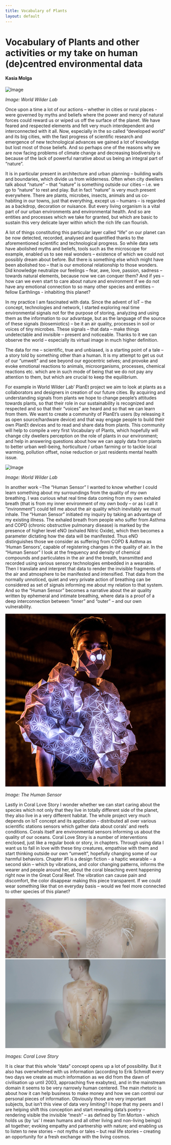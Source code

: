 ```yaml
---
title: Vocabulary of Plants
layout: default
---
```

# Vocabulary of Plants and other activities  or my take on human (de)centred environmental data

#### Kasia Molga

![Image](Images/07_VocabofPlants_Image1.jpg)

_Image: World Wilder Lab_

Once upon a time a lot of our actions – whether in cities or rural places - were governed by myths and beliefs where the power and mercy of natural forces could reward us or wiped us off the surface of the planet. We have feared and respected elements and felt very much interdependent and interconnected with it all. Now, especially in the so called “developed world” and its big cities, with the fast progress of scientific research and emergence of new technological advances we gained a lot of knowledge but lost most of those beliefs. And so perhaps one of the reasons why we are now facing problems of climate change and decreasing biodiversity is because of the lack of powerful narrative about us being an integral part of “nature”. 

It is in particular present in architecture and urban planning – building walls and boundaries, which divide us from wilderness. Often when city dwellers talk about “nature” – that “nature” is something outside our cities – i.e. we go to “nature” to rest and play. But in fact “nature” is very much present everywhere. There are plants, microbes, insects, animals and us co-habiting in our towns, just that everything, except us – humans – is regarded as a backdrop, decoration or nuisance. But every living organism is a vital part of our urban environments and environmental health. And so are entities and processes which we take for granted, but which are basic to sustain this very delicate layer within which the rich life can flourish.  

A lot of things constituting this particular layer called “life” on our planet can be now detected, recorded, analysed and quantified thanks to the aforementioned scientific and technological progress. So while data sets have abolished myths and beliefs, tools such as the microscope for example, enabled us to see real wonders – existence of which we could not possibly dream about before. But there is something else which might have been abolished too – that is our emotional relationship to those wonders. Did knowledge neutralize our feelings – fear, awe, love, passion, sadness – towards natural elements, because now we can conquer them? And if yes – how can we even start to care about nature and environment if we do not have any emotional connection to so many other species and entities – fellow Earthlings - inhabiting this planet? 

In my practice I am fascinated with data. Since the advent of IoT – the concept, technologies and network, I started exploring real time environmental signals not for the purpose of storing, analyzing and using them as the information to our advantage, but as the language of the source of these signals (biosemiotics) – be it an air quality, processes in soil or voices of tiny microbes. These signals – that data – make things undetectable and invisible – present and noticeable. Thanks to it we can observe the world – especially its virtual image in much higher definition. 

The data for me – scientific, true and unbiased, is a starting point of a tale – a story told by something other than a human. It is my attempt to get us out of our “umwelt” and see beyond our egocentric selves; and provoke and evoke emotional reactions to animals, microorganisms, processes, chemical reactions etc. which are in such mode of being that we do not pay any attention to them, but which are crucial to keep the equilibrium. 

For example in World Wilder Lab’ PlanEt project we aim to look at plants as a collaborators and designers in creation of our future cities. By acquiring and understanding signals from plants we hope to change people’s attitudes towards plants, so that their role in our sustainability is recognized and respected and so that their “voices” are heard and so that we can learn from them. We want to create a community of PlanEt’s users (by releasing it as open source/hardware device) and that way engage people to build their own PlanEt devices and to read and share data from plants. This community will help to compile a very first Vocabulary of Plants, which hopefully will change city dwellers perception on the role of plants in our environment; and help in answering questions about how we can apply data from plants to better urban well-being, horticulture / urban farming or to tackle local warming, pollution offset, noise reduction or just residents mental health issue.

![Image](Images/07_VocabofPlants_Image5.jpg)

_Image: World Wilder Lab_

In another work –The “Human Sensor” I wanted to know whether I could learn something about my surroundings from the quality of my own breathing. I was curious what real time data coming from my own exhaled breath (that is from my inner environment of my own body – or as I call it “invironment”) could tell me about the air quality which inevitably we must inhale. The “Human Sensor” initiated my inquiry by taking an advantage of my existing illness. The exhaled breath from people who suffer from Asthma and COPD (chronic obstructive pulmonary disease) is marked by the presence of higher level eNO (exhaled Nitric Oxide), which then becomes a parameter dictating how the data will be manifested. Thus eNO distinguishes those we consider as suffering from COPD & Asthma as ‘Human Sensors’, capable of registering changes in the quality of air. In the “Human Sensor” I look at the frequency and density of chemical compounds and particulates in the air and the breath, transmitted and recorded using various sensory technologies embedded in a wearable. Then I translate and interpret that data to render the invisible fragments of the air and atmosphere to be manifested and intensified. That data from the normally unnoticed, quiet and very private action of breathing can be considered as set of signals informing me about my relation to that system. And so the “Human Sensor” becomes a narrative about the air quality written by ephemeral and intimate breathing, where data is a proof of a deep interconnection between “inner” and “outer” – and our own vulnerability.   

![Image](Images/07_VocabofPlants_Image4.jpg)

_Image: The Human Sensor_

Lastly in Coral Love Story I wonder whether we can start caring about the species which not only that they live in totally different side of the planet, they also live in a very different habitat. The whole project very much depends on IoT concept and its application – distributed all over various scientific stations sensors which gather data about corals’ and reefs conditions. Corals itself are environmental sensors informing us about the quality of our oceans. Coral Love Story is a number of interventions enclosed, just like a regular book or story, in chapters. Through using data I want us to fall in love with these tiny creatures, empathise with them and start thinking outside our own “umwelt”, hopefully changing some of our harmful behaviors. Chapter #1 is a design fiction - a haptic wearable – a second skin – which by vibrations, and color changing patterns, informs the wearer and people around her, about the coral bleaching event happening right now in the Great Coral Reef. The vibration can cause pain and discomfort, the color disappear making this piece transparent. If we could wear something like that on everyday basis – would we feel more connected to other species of this planet? 

![Image](Images/07_VocabofPlants_Image2.jpg) ![Image](Images/07_VocabofPlants_Image3.jpg)

_Images: Coral Love Story_

It is clear that this whole “data” concept opens up a lot of possibility. But it also has overwhelmed with us information (according to Erik Schmidt every two days we create as much information as we did from the dawn of civilisation up until 2003, approaching five exabytes), and in the mainstream domain it seems to be very narrowly human centered. The main rhetoric is about how it can help business to make money and how we can control our personal pieces of information. Obviously those are very important subjects, but isn’t this view of data very limiting? I hope that my peers and I are helping shift this conception and start revealing data’s poetry – rendering visible the invisible “mesh” – as defined by Tim Morton - which holds us (by ‘us’ I mean humans and all other living and non-living beings) all together; evoking empathy and partnership with nature; and enabling us to listen to new stories – not myths or tales – but real life stories – creating an opportunity for a fresh exchange with the living cosmos.

